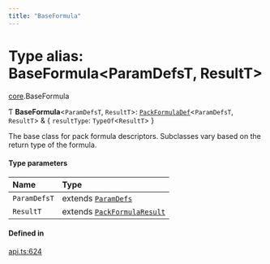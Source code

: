 ```yaml
---
title: "BaseFormula"
---
```

# Type alias: BaseFormula<ParamDefsT, ResultT\>

[core](../modules/core.md).BaseFormula

Ƭ **BaseFormula**<`ParamDefsT`, `ResultT`\>: [`PackFormulaDef`](../interfaces/core.PackFormulaDef.md)<`ParamDefsT`, `ResultT`\> & { `resultType`: `TypeOf`<`ResultT`\>  }

The base class for pack formula descriptors. Subclasses vary based on the return type of the formula.

#### Type parameters

| Name | Type |
| :------ | :------ |
| `ParamDefsT` | extends [`ParamDefs`](core.ParamDefs.md) |
| `ResultT` | extends [`PackFormulaResult`](core.PackFormulaResult.md) |

#### Defined in

[api.ts:624](https://github.com/coda/packs-sdk/blob/main/api.ts#L624)
